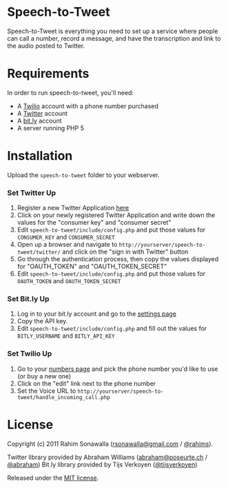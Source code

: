 Speech-to-Tweet
===============

Speech-to-Tweet is everything you need to set up a service where people can call a number, record a message, and have the transcription and link to the audio posted to Twitter.


Requirements
============

In order to run speech-to-tweet, you'll need:

* A [Twilio](http://www.twilio.com) account with a phone number purchased
* A [Twitter](http://twitter.com) account
* A [bit.ly](http://bit.ly) account
* A server running PHP 5


Installation
============

Upload the `speech-to-tweet` folder to your webserver.

### Set Twitter Up

1. Register a new Twitter Application [here](https://twitter.com/apps/new)
2. Click on your newly registered Twitter Application and write down the values for the "consumer key" and "consumer secret"
3. Edit `speech-to-tweet/include/config.php` and put those values for `CONSUMER_KEY` and `CONSUMER_SECRET`
4. Open up a browser and navigate to `http://yourserver/speech-to-tweet/twitter/` and click on the "sign in with Twitter" button
5. Go through the authentication process, then copy the values displayed for "OAUTH_TOKEN" and "OAUTH_TOKEN_SECRET"
6. Edit `speech-to-tweet/include/config.php` and put those values for `OAUTH_TOKEN` and `OAUTH_TOKEN_SECRET`


### Set Bit.ly Up

1. Log in to your bit.ly account and go to the [settings page](http://bit.ly/a/account)
2. Copy the API key.
3. Edit `speech-to-tweet/include/config.php` and fill out the values for `BITLY_USERNAME` and `BITLY_API_KEY`


### Set Twilio Up

1. Go to your [numbers page](https://www.twilio.com/user/account/phone-numbers/) and pick the phone number you'd like to use (or buy a new one)
2. Click on the "edit" link next to the phone number
3. Set the Voice URL to `http://yourserver/speech-to-tweet/handle_incoming_call.php`


License
=======

Copyright (c) 2011 Rahim Sonawalla ([rsonawalla@gmail.com](mailto:rsonawalla@gmail.com) / [@rahims](http://twitter.com/rahims)).

Twitter library provided by Abraham Williams ([abraham@poseurte.ch](abraham@poseurte.ch) / [@abraham](http://twitter.com/abraham))
Bit.ly library provided by Tijs Verkoyen ([@tijsverkoyen](http://twitter.com/tijsverkoyen))

Released under the [MIT license](http://www.opensource.org/licenses/mit-license.php).

